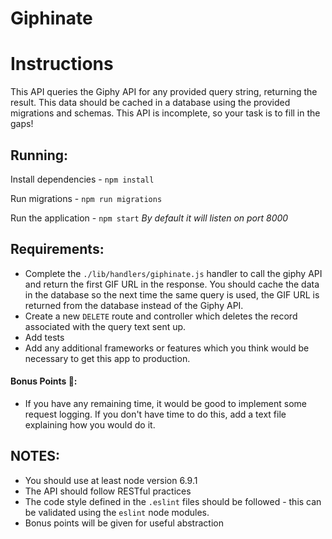 # Giphinate

# Instructions

 This API queries the Giphy API for any provided query string, returning the result. This data should be cached in a database using the provided migrations and schemas.
 This API is incomplete, so your task is to fill in the gaps!
 
## Running:
Install dependencies - `npm install`

Run migrations - `npm run migrations`

Run the application - `npm start` _By default it will listen on port 8000_
 
## Requirements:
 - Complete the `./lib/handlers/giphinate.js` handler to call the giphy API and return the first GIF URL in the response. You should cache the data in the database so the next time the same query is used, the GIF URL is returned from the database instead of the Giphy API.
 - Create a new `DELETE` route and controller which deletes the record associated with the query text sent up.
 - Add tests
 - Add any additional frameworks or features which you think would be necessary to get this app to production.

#### Bonus Points 🙆:
- If you have any remaining time, it would be good to implement some request logging. If you don't have time to do this, add a text file explaining how you would do it.
 
## NOTES:
 - You should use at least node version 6.9.1
 - The API should follow RESTful practices
 - The code style defined in the `.eslint` files should be followed - this can be validated using the `eslint` node modules.
 - Bonus points will be given for useful abstraction
